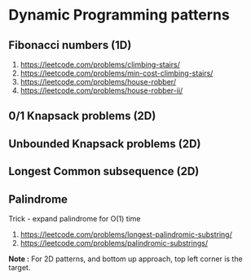Dynamic Programming patterns
============================

Fibonacci numbers (1D)
-----------------
1. https://leetcode.com/problems/climbing-stairs/
2. https://leetcode.com/problems/min-cost-climbing-stairs/
3. https://leetcode.com/problems/house-robber/
4. https://leetcode.com/problems/house-robber-ii/


0/1 Knapsack problems (2D)
---------------------

Unbounded Knapsack problems (2D)
---------------------------

Longest Common subsequence (2D)
--------------------------

Palindrome
----------
Trick - expand palindrome for O(1) time
1. https://leetcode.com/problems/longest-palindromic-substring/
2. https://leetcode.com/problems/palindromic-substrings/


**Note :** 
For 2D patterns, and bottom up approach, top left corner is the target.